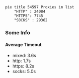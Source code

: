 
```mermaid
pie title 54597 Proxies in list
    "HTTP" : 24084
    "HTTPS": 7745
    "SOCKS" : 29362
```

### Some Info
#### Average Timeout

- mixed: 3.6s
- http: 1.7s
- https: 8.2s
- socks: 5.0s